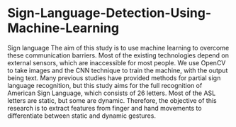 # Sign-Language-Detection-Using-Machine-Learning
Sign language 
The aim of this study is to use 
machine learning to overcome these communication barriers. Most of the 
existing technologies depend on external sensors, which are inaccessible 
for most people. We use OpenCV to take images and the CNN technique 
to train the machine, with the output being text. Many previous studies 
have provided methods for partial sign language recognition, but this study 
aims for the full recognition of American Sign Language, which consists 
of 26 letters. Most of the ASL letters are static, but some are dynamic. 
Therefore, the objective of this research is to extract features from finger 
and hand movements to differentiate between static and dynamic gestures.
